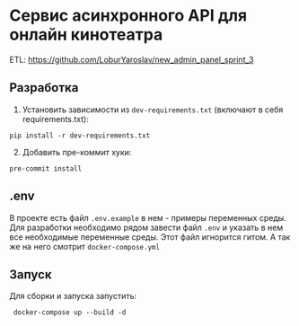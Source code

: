 # Сервис асинхронного API для онлайн кинотеатра

ETL: https://github.com/LoburYaroslav/new_admin_panel_sprint_3

## Разработка

1. Установить зависимости из `dev-requirements.txt` (включают в себя requirements.txt):

```shell
pip install -r dev-requirements.txt
```

2. Добавить пре-коммит хуки:

```shell
pre-commit install
```

## .env

В проекте есть файл `.env.example` в нем - примеры переменных среды. Для разработки необходимо рядом завести файл `.env` и указать в нем все
необходимые переменные среды. Этот файл игнорится гитом. А так же на него смотрит `docker-compose.yml`

## Запуск

Для сборки и запуска запустить:

```shell
 docker-compose up --build -d
```
